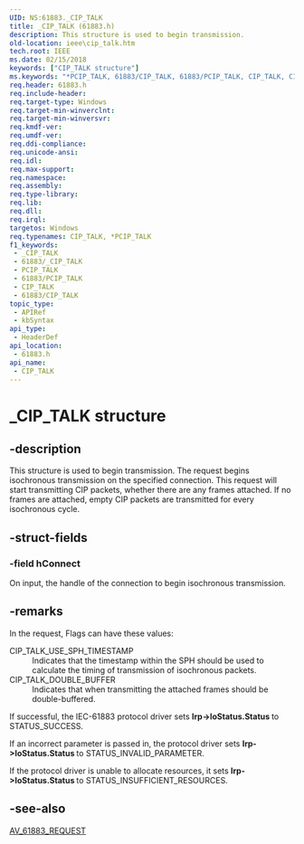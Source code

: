 ```yaml
---
UID: NS:61883._CIP_TALK
title: _CIP_TALK (61883.h)
description: This structure is used to begin transmission.
old-location: ieee\cip_talk.htm
tech.root: IEEE
ms.date: 02/15/2018
keywords: ["CIP_TALK structure"]
ms.keywords: "*PCIP_TALK, 61883/CIP_TALK, 61883/PCIP_TALK, CIP_TALK, CIP_TALK structure [Buses], IEEE.cip_talk, PCIP_TALK, PCIP_TALK structure pointer [Buses], _CIP_TALK"
req.header: 61883.h
req.include-header: 
req.target-type: Windows
req.target-min-winverclnt: 
req.target-min-winversvr: 
req.kmdf-ver: 
req.umdf-ver: 
req.ddi-compliance: 
req.unicode-ansi: 
req.idl: 
req.max-support: 
req.namespace: 
req.assembly: 
req.type-library: 
req.lib: 
req.dll: 
req.irql: 
targetos: Windows
req.typenames: CIP_TALK, *PCIP_TALK
f1_keywords:
 - _CIP_TALK
 - 61883/_CIP_TALK
 - PCIP_TALK
 - 61883/PCIP_TALK
 - CIP_TALK
 - 61883/CIP_TALK
topic_type:
 - APIRef
 - kbSyntax
api_type:
 - HeaderDef
api_location:
 - 61883.h
api_name:
 - CIP_TALK
---
```


# _CIP_TALK structure


## -description

This structure is used to begin transmission. The  request begins isochronous transmission on the specified connection. This request will start transmitting CIP packets, whether there are any frames attached. If no frames are attached, empty CIP packets are transmitted for every isochronous cycle.

## -struct-fields

### -field hConnect

On input, the handle of the connection to begin isochronous transmission.

## -remarks

In the request, Flags can have these values:




<dl>
<dt><a id="CIP_TALK_USE_SPH_TIMESTAMP"></a><a id="cip_talk_use_sph_timestamp"></a>CIP_TALK_USE_SPH_TIMESTAMP</dt>
<dd>
Indicates that the timestamp within the SPH should be used to calculate the timing of transmission of isochronous packets.

</dd>
<dt><a id="CIP_TALK_DOUBLE_BUFFER"></a><a id="cip_talk_double_buffer"></a>CIP_TALK_DOUBLE_BUFFER</dt>
<dd>
Indicates that when transmitting the attached frames should be double-buffered.

</dd>
</dl>


If successful, the IEC-61883 protocol driver sets <b>Irp->IoStatus.Status </b>to STATUS_SUCCESS. 

If an incorrect parameter is passed in, the protocol driver sets <b>Irp->IoStatus.Status </b>to STATUS_INVALID_PARAMETER.

If the protocol driver is unable to allocate resources, it sets <b>Irp->IoStatus.Status </b>to STATUS_INSUFFICIENT_RESOURCES.

## -see-also

<a href="/windows-hardware/drivers/ddi/61883/ns-61883-_av_61883_request">AV_61883_REQUEST</a>
